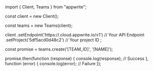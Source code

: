import { Client, Teams } from "appwrite";

const client = new Client();

const teams = new Teams(client);

client
    .setEndpoint('https://<REGION>.cloud.appwrite.io/v1') // Your API Endpoint
    .setProject('5df5acd0d48c2') // Your project ID
;

const promise = teams.create('[TEAM_ID]', '[NAME]');

promise.then(function (response) {
    console.log(response); // Success
}, function (error) {
    console.log(error); // Failure
});